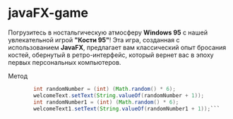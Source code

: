 # javaFX-game
Погрузитесь в ностальгическую атмосферу **Windows 95** с нашей увлекательной игрой **"Кости 95"**! Эта игра, созданная с использованием **JavaFX**, предлагает вам классический опыт бросания костей, обернутый в ретро-интерфейс, который вернет вас в эпоху первых персональных компьютеров.


Метод 
```Java
        int randomNumber = (int) (Math.random() * 6);
        welcomeText.setText(String.valueOf(randomNumber + 1));
        int randomNumber1 = (int) (Math.random() * 6);
        welcomeText1.setText(String.valueOf(randomNumber1 + 1));```
